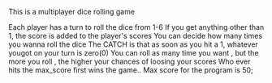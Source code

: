 This is a multiplayer dice rolling game

Each player has a turn to roll the dice from 1-6
If you get anything other than 1, the score is added to the player's scores
You can decide how many times you wanna roll the dice
The CATCH is that as soon as you hit a 1, whatever yougot on your turn is zero(0)
You can roll as many time you want , but the more you roll , the higher your chances of loosing your scores
Who ever hits the max_score first wins the game.. Max score for the program is 50;
